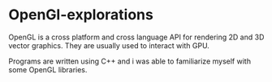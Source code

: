 # OpenGl-explorations
OpenGL is a cross platform and cross language API for rendering 2D and 3D vector graphics. They are usually used to interact with GPU.

Programs are written using C++ and i was able to familiarize myself with some OpenGL libraries.
